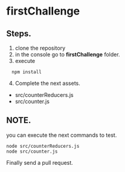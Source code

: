 # firstChallenge

## Steps.

1.  clone the repository
2.  in the console go to **firstChallenge** folder.
3.  execute
```
  npm install
```
4.  Complete the next assets.

 -  src/counterReducers.js
 -  src/counter.js

## NOTE.
you can execute the next commands to test.
```
node src/counterReducers.js
node src/counter.js
```

Finally send a pull request.





